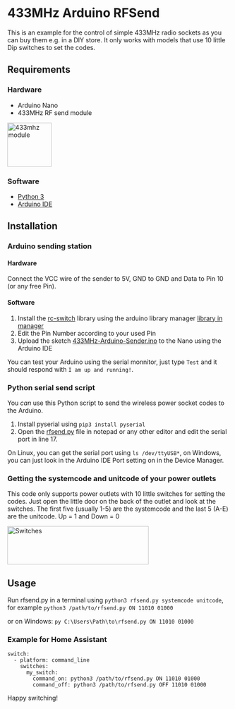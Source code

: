 # 433MHz Arduino RFSend

This is an example for the control of simple 433MHz radio sockets as you can buy them e.g. in a DIY store. It only works with models that use 10 little Dip switches to set the codes.

## Requirements
### Hardware
- Arduino Nano
- 433MHz RF send module

<img src="https://mi2.rightinthebox.com/images/384x384/201209/hhgihj1348814186444.jpg" alt="433mhz module" width="100" height="100">

### Software
- [Python 3](https://www.python.org/downloads/)
- [Arduino IDE](https://www.arduino.cc/en/Main/Software)

## Installation
### Arduino sending station
#### Hardware
Connect the VCC wire of the sender to 5V, GND to GND and Data to Pin 10 (or any free Pin).

#### Software
1. Install the [rc-switch](https://github.com/sui77/rc-switch) library using the arduino library manager
[library in manager](.github/rcswitch.PNG)
2. Edit the Pin Number according to your used Pin
2. Upload the sketch [433MHz-Arduino-Sender.ino](433MHz-Arduino-Sender/433MHz-Arduino-Sender.ino) to the Nano using the Arduino IDE

You can test your Arduino using the serial monnitor, just type
```Test``` and it should respond with ```I am up and running!```.

### Python serial send script

You _can_ use this Python script to send the wireless power socket codes to the Arduino.
1. Install pyserial using ```pip3 install pyserial```
2. Open the [rfsend.py](rfsend.py) file in notepad or any other editor and edit the serial port in line 17.

On Linux, you can get the serial port using ```ls /dev/ttyUSB*```,
on Windows, you can just look in the Arduino IDE Port setting on in the Device Manager.

### Getting the systemcode and unitcode of your power outlets
This code only supports power outlets with 10 little switches for setting the codes.
Just open the little door on the back of the outlet and look at the switches.
The first five (usually 1-5) are the systemcode and the last 5 (A-E) are the unitcode.
Up = 1 and Down = 0

<img src=".github/Switches.jpeg" alt="Switches" width="320" height="87">

## Usage
Run rfsend.py in a terminal using ```python3 rfsend.py systemcode unitcode```, 
for example ```python3 /path/to/rfsend.py ON 11010 01000```

or on Windows: ```py C:\Users\Path\to\rfsend.py ON 11010 01000```

### Example for Home Assistant
```
switch:
  - platform: command_line
    switches:
      my_switch:
        command_on: python3 /path/to/rfsend.py ON 11010 01000
        command_off: python3 /path/to/rfsend.py OFF 11010 01000
```


Happy switching!